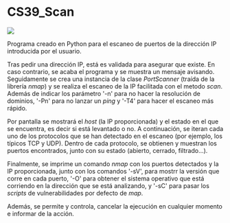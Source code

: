 # CS39_Scan

<img src="https://img.shields.io/badge/-python-3776AB?style=for-the-badge&logo=python&logoColor=white" />

Programa creado en Python para el escaneo de puertos de la dirección IP introducida por el usuario.

Tras pedir una dirección IP, está es validada para asegurar que existe. En caso contrario, se acaba el programa y se muestra un mensaje avisando. Seguidamente se crea una instancia de la clase *PortScanner* (traída de la librería *nmap*) y se realiza el escaneo de la IP facilitada con el metodo *scan*. Además de indicar los parámetro '-n' para no hacer la resolución de dominios, '-Pn' para no lanzar un *ping* y '-T4' para hacer el escaneo más rápido.

Por pantalla se mostrará el *host* (la IP proporcionada) y el estado en el que se encuentra, es decir si está levantado o no. A continuación, se iteran cada uno de los protocolos que se han detectado en el escaneo (por ejemplo, los típicos TCP y UDP). Dentro de cada protocolo, se obtienen y muestran los puertos encontrados, junto con su estado (abierto, cerrado, filtrado...).

Finalmente, se imprime un comando *nmap* con los puertos detectados y la IP proporcionada, junto con los comandos '-sV', para mostrr la versión que corre en cada puerto, '-O' para obtener el sistema operativo que está corriendo en la dirección que se está analizando, y '-sC' para pasar los *scripts* de vulnerabilidades por defecto de *map*.

Además, se permite y controla, cancelar la ejecución en cualquier momento e informar de la acción.
